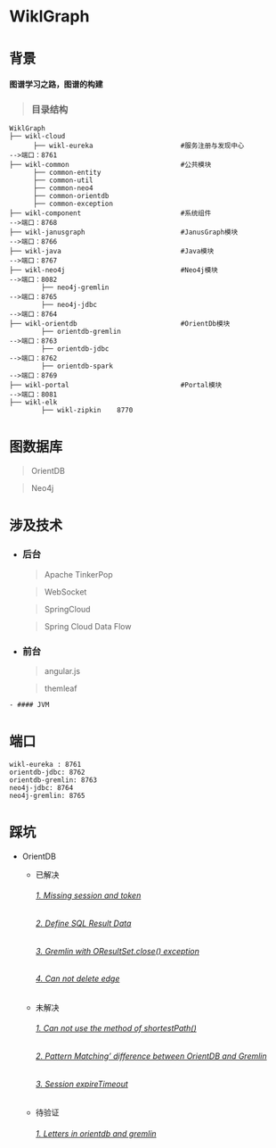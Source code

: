 # WiklGraph

# `背景`
#### 图谱学习之路，图谱的构建

 > ### 目录结构
 
 ```
 WiklGraph
 ├── wikl-cloud
       ├── wikl-eureka                      #服务注册与发现中心               -->端口：8761
 ├── wikl-common                            #公共模块
       ├── common-entity
       ├── common-util
       ├── common-neo4
       ├── common-orientdb
       ├── common-exception
 ├── wikl-component                         #系统组件                        -->端口：8768
 ├── wikl-janusgraph                        #JanusGraph模块                  -->端口：8766
 ├── wikl-java                              #Java模块                        -->端口：8767
 ├── wikl-neo4j                             #Neo4j模块                       -->端口：8082
         ├── neo4j-gremlin                                                   -->端口：8765
         ├── neo4j-jdbc                                                      -->端口：8764
 ├── wikl-orientdb                          #OrientDb模块    
         ├── orientdb-gremlin                                                -->端口：8763
         ├── orientdb-jdbc                                                   -->端口：8762
         ├── orientdb-spark                                                  -->端口：8769
 ├── wikl-portal                            #Portal模块                      -->端口：8081
 ├── wikl-elk
         ├── wikl-zipkin    8770  
```

# `图数据库 `

   > OrientDB  
 
   > Neo4j

# `涉及技术`

  - ### 后台

    > Apache TinkerPop
   
    > WebSocket
   
    > SpringCloud
   
    > Spring Cloud Data Flow
    
   - ### 前台
   
     > angular.js  
         
     > themleaf  
     
    - #### JVM

# `端口`

```
wikl-eureka : 8761
orientdb-jdbc: 8762
orientdb-gremlin: 8763
neo4j-jdbc: 8764
neo4j-gremlin: 8765
```

# `踩坑`

* OrientDB  

  * 已解决

    ######  [1. Missing session and token](https://community.orientdb.org/t/missing-session-and-token/299)
    ###### [2. Define SQL Result Data](https://community.orientdb.org/t/define-sql-result-data/442)
    ###### [3. Gremlin with OResultSet.close() exception](https://community.orientdb.org/t/gremlin-with-oresultset-close-exception/445)
    ###### [4. Can not delete edge](https://community.orientdb.org/t/can-not-delete-edge/88)
 
   * 未解决
     ###### [1. Can not use the method of shortestPath()](https://community.orientdb.org/t/can-not-use-the-method-of-shortestpath/431)
     ###### [2. Pattern Matching’ difference between OrientDB and Gremlin](https://community.orientdb.org/t/pattern-matching-difference-between-orientdb-and-gremlin/458)
     ###### [3. Session expireTimeout](https://community.orientdb.org/t/session-expiretimeout/437)
 
  * 待验证
     ###### [1. Letters in orientdb and gremlin](https://community.orientdb.org/t/letters-in-orientdb-and-gremlin/374)
